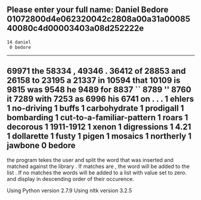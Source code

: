 Please enter your full name: Daniel Bedore
01072800d4e062320042c2808a00a31a0008540080c4d00003403a08d252222e
-----------------------------
    14 daniel
     0 bedore
-----------------------------
 69971 the
 58334 ,
 49346 .
 36412 of
 28853 and
 26158 to
 23195 a
 21337 in
 10594 that
 10109 is
  9815 was
  9548 he
  9489 for
  8837 ``
  8789 ''
  8760 it
  7289 with
  7253 as
  6996 his
  6741 on
     . 
     . 
     . 
     1 ehlers
     1 no-driving
     1 buffs
     1 carbohydrate
     1 prodigall
     1 bombarding
     1 cut-to-a-familiar-pattern
     1 roars
     1 decorous
     1 1911-1912
     1 xenon
     1 digressions
     1 4.21
     1 dollarette
     1 fusty
     1 pigen
     1 mosaics
     1 northerly
     1 jawbone
     0 bedore
-----------------------------
the program tekes the user and split the word  that was inserted and matched against the library . 
If matches are , the word will be added to the  list . 
If no matches the words will be added to a list with value  set to zero.
and display in descending order of their occurence.


Using Python version 2.7.9
Using nltk version 3.2.5
